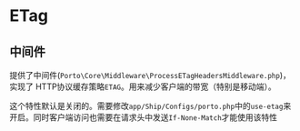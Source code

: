 # ETag

## 中间件

提供了中间件(`Porto\Core\Middleware\ProcessETagHeadersMiddleware.php`)，实现了 HTTP协议缓存策略`ETAG`。用来减少客户端的带宽（特别是移动端）。

这个特性默认是关闭的。需要修改`app/Ship/Configs/porto.php`中的`use-etag`来开启。同时客户端访问也需要在请求头中发送`If-None-Match`才能使用该特性